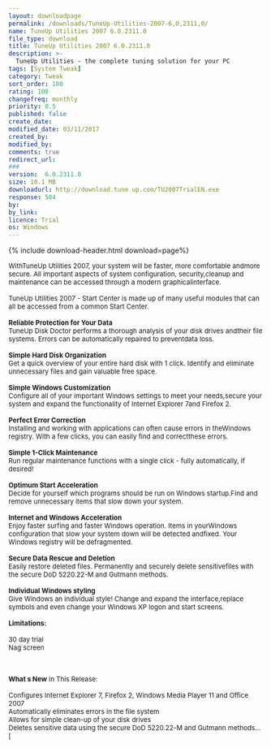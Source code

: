 ```yaml
---
layout: downloadpage
permalink: /downloads/TuneUp-Utilities-2007-6,0,2311,0/
name: TuneUp Utilities 2007 6.0.2311.0
file_type: download
title: TuneUp Utilities 2007 6.0.2311.0
description: >-
  TuneUp Utilities - the complete tuning solution for your PC
tags: [System Tweak]
category: Tweak
sort_order: 100
rating: 100
changefreq: monthly
priority: 0.5
published: false
create_date: 
modified_date: 03/11/2017
created_by: 
modified_by: 
comments: true
redirect_url: 
### 
version:  6.0.2311.0
size: 10.1 MB
downloadurl: http://download.tune up.com/TU2007TrialEN.exe
response: 504
by: 
by_link: 
licence: Trial 
os: Windows
---
```


{% include download-header.html download=page%}

<p style="fix-download-text !important">
<p><font size="2"><p>WithTuneUp Utilities 2007, your system will be faster, more comfortable andmore secure. All important aspects of system configuration, security,cleanup and maintenance can be accessed through a modern graphicalinterface.<br />
<br />
TuneUp Utilities 2007 - Start Center is made up of many useful modules that can all be accessed from a common Start Center. <br />
<br />
<strong>Reliable Protection for Your Data </strong><br />
TuneUp Disk Doctor performs a thorough analysis of your disk drives andtheir file systems. Errors can be automatically repaired to preventdata loss. <br />
<br />
<strong>Simple Hard Disk Organization </strong><br />
Get a quick overview of your entire hard disk with 1 click. Identify and eliminate unnecessary files and gain valuable free space. <br />
<br />
<strong>Simple Windows Customization </strong><br />
Configure all of your important Windows settings to meet your needs,secure your system and expand the functionality of Internet Explorer 7and Firefox 2. <br />
<br />
<strong>Perfect Error Correction </strong><br />
Installing and working with applications can often cause errors in theWindows registry. With a few clicks, you can easily find and correctthese errors. <br />
<br />
<strong>Simple 1-Click Maintenance </strong><br />
Run regular maintenance functions with a single click - fully automatically, if desired! <br />
<br />
<strong>Optimum Start Acceleration </strong><br />
Decide for yourself which programs should be run on Windows startup.Find and remove unnecessary items that slow down your system.<br />
<br />
<strong>Internet and Windows Acceleration </strong><br />
Enjoy faster surfing and faster Windows operation. Items in yourWindows configuration that slow your system down will be detected andfixed. Your Windows registry will be defragmented. <br />
<br />
<strong>Secure Data Rescue and Deletion </strong><br />
Easily restore deleted files. Permanently and securely delete sensitivefiles with the secure DoD 5220.22-M and Gutmann methods. <br />
<br />
<strong>Individual Windows styling </strong><br />
Give Windows an individual style! Change and expand the interface,replace symbols and even change your Windows XP logon and start screens.<br />
<br />
<span><strong>Limitations:</strong></span><br />
<br />
30 day trial<br />
Nag screen<br />
</p>
<div class="celltext_big"><br />
<br />
<strong>What s New</strong> in This Release:<br />
<br />
Configures Internet Explorer 7, Firefox 2, Windows Media Player 11 and Office 2007<br />
Automatically eliminates errors in the file system<br />
Allows for simple clean-up of your disk drives<br />
Deletes sensitive data using the secure DoD 5220.22-M and Gutmann methods... [ </div></p></p>
